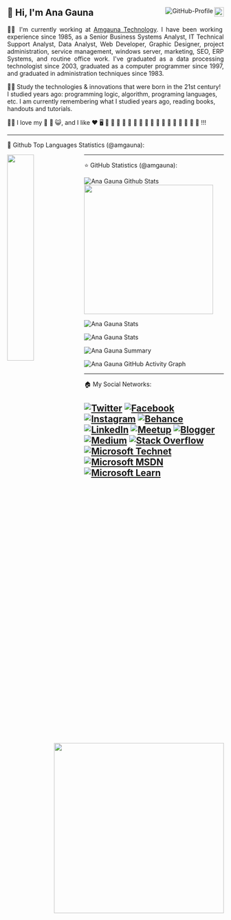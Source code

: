 <div>  
<a href="https://github.com/amgauna"><img src="https://img.shields.io/github/followers/amgauna?label=follow&style=social&link=https://www.github.com/amgauna/" height="22" title="Follow me" align="right" alt="GitHub-Followers"></a> <img src="https://komarev.com/ghpvc/?username=amgauna&label=Profile%20views&color=0e75b6&style=flat-square&color=yellow&link=https://www.github.com/amgauna/" title="Profile views" align="right" alt="GitHub-Profile"/> 

👩 Hi, I'm Ana Gauna 
---
  
<p align="justify"> 
👩‍💼 I'm currently working at <a href="http://www.amgauna.com.br">Amgauna Technology</a>. I have been working experience since 1985, as a Senior Business Systems Analyst, IT Technical Support Analyst, Data Analyst, Web Developer, Graphic Designer, project administration, service management, windows server, marketing, SEO, ERP Systems, and routine office work. I've graduated as a data processing technologist since 2003, graduated as a computer programmer since 1997, and graduated in administration techniques since 1983.

👩‍🎓 Study the technologies & innovations that were born in the 21st century! I studied years ago: programming logic, algorithm, programing languages, etc. I am currently remembering what I studied years ago, reading books, handouts and tutorials. 
  
👩‍👧 I love my 👧 🐶 😺, and I like ❤️ 🖥️ 🎵 🎦 🎄 🌹 🥞 🍫 🍓 🥤 🍇 🍊 🥓 🍔 🍕 🌭 🍦 🧁 🍰 !!!
 
</p>

  
---
🧡 Github Top Languages Statistics (@amgauna):

<img width="35%" align="left" src="https://github-readme-stats.vercel.app/api/top-langs/?username=amgauna&layout=compact&langs_count=10&theme=default&link=https://www.github.com/amgauna/">   
 
  
---
⭐ GitHub Statistics (@amgauna):
  
![Ana Gauna Github Stats](https://github-readme-stats.vercel.app/api/?&username=amgauna&show_icons=true&hide=contribs,prs&cache_seconds=86400&theme=buefy&width="300px"&link=https://www.github.com/amgauna/)<img src="https://github-readme-streak-stats.herokuapp.com/?user=amgauna&hide_border=true&theme=default&link=https://www.github.com/amgauna/" width="300px"> 
  
![Ana Gauna Stats](https://github-profile-summary-cards.vercel.app/api/cards/repos-per-language?username=amgauna&theme=solarized_light)
  
![Ana Gauna Stats](https://github-profile-summary-cards.vercel.app/api/cards/most-commit-language?username=amgauna&theme=solarized_light)
  
![Ana Gauna Summary](https://github-profile-summary-cards.vercel.app/api/cards/profile-details?username=amgauna&theme=solarized_light)
  
![Ana Gauna GitHub Activity Graph](https://activity-graph.herokuapp.com/graph?username=amgauna&theme=buefy&link=https://www.github.com/amgauna/&custom_title=Contribution+Grap&width="50%") 

<img width="395px" align="right" src="https://github-readme-stats.vercel.app/api/top-langs/?username=amgauna&layout=compact&langs_count=16&theme=buefy&link=https://www.github.com/amgauna/">

  
---
🏠 My Social Networks: <br />

<a href="https://www.twitter.com/amgauna/"> ![Twitter](https://img.shields.io/badge/Twitter-%231DA1F2.svg?style=for-the-badge&logo=Twitter&logoColor=white)</a>
<a href="https://www.facebook.com/amgauna/"> ![Facebook](https://img.shields.io/badge/Facebook-%231877F2.svg?style=for-the-badge&logo=Facebook&logoColor=white)</a>
<a href="https://www.instagram.com/amgauna/"> ![Instagram](https://img.shields.io/badge/Instagram-%23E4405F.svg?style=for-the-badge&logo=Instagram&logoColor=white)</a>
<a href="https://www.behance.net/amgauna/"> ![Behance](https://img.shields.io/badge/Behance-1769ff?style=for-the-badge&logo=behance&logoColor=white)</a>
<a href="https://www.linkedin.com/in/amgauna/"> ![LinkedIn](https://img.shields.io/badge/Linkedin-%230077B5.svg?style=for-the-badge&logo=Linkedin&logoColor=white)</a>
<a href="https://www.meetup.com/pt-BR/members/224719753/"> ![Meetup](https://img.shields.io/badge/Meetup-f64363?style=for-the-badge&logo=meetup&logoColor=white)</a>
<a href="https://anagaunatech.blogspot.com"> ![Blogger](https://img.shields.io/badge/Blogger-FF5722?style=for-the-badge&logo=blogger&logoColor=white)</a>
<a href="https://medium.com/@anagauna"> ![Medium](https://img.shields.io/badge/Medium-12100E?style=for-the-badge&logo=medium&logoColor=white)</a>
<a href="https://stackoverflow.com/users/story/13494129/">![Stack Overflow](https://img.shields.io/badge/-Stackoverflow-FE7A16?style=for-the-badge&logo=stack-overflow&logoColor=white)</a>
<a href="https://social.technet.microsoft.com/profile/ana%20gauna/"> ![Microsoft Technet](https://img.shields.io/badge/Microsoft%20Tecnet-0078D4?style=for-the-badge&logo=microsoft&logoColor=white)</a>
<a href="https://social.msdn.microsoft.com/profile/ana%20gauna/?ws=usercard-hover"> ![Microsoft MSDN](https://img.shields.io/badge/Microsoft%20MSDN-0078D4?style=for-the-badge&logo=microsoft&logoColor=white)</a>
<a href="https://docs.microsoft.com/pt-br/users/amgauna/"> ![Microsoft Learn](https://img.shields.io/badge/Microsoft%20Learn-0078D4?style=for-the-badge&logo=microsoft&logoColor=white)</a>
---  
